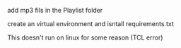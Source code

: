 add mp3 fils in the Playlist folder

create an virtual environment and isntall requirements.txt


This doesn't run on linux for some reason (TCL error)
